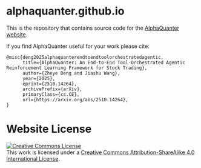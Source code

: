 # alphaquanter.github.io


This is the repository that contains source code for the [AlphaQuanter website](alphaquanter.github.io).

If you find AlphaQuanter useful for your work please cite:
```
@misc{deng2025alphaquanterendtoendtoolorchestratedagentic,
      title={AlphaQuanter: An End-to-End Tool-Orchestrated Agentic Reinforcement Learning Framework for Stock Trading}, 
      author={Zheye Deng and Jiashu Wang},
      year={2025},
      eprint={2510.14264},
      archivePrefix={arXiv},
      primaryClass={cs.CE},
      url={https://arxiv.org/abs/2510.14264}, 
}
```

# Website License
<a rel="license" href="http://creativecommons.org/licenses/by-sa/4.0/"><img alt="Creative Commons License" style="border-width:0" src="https://i.creativecommons.org/l/by-sa/4.0/88x31.png" /></a><br />This work is licensed under a <a rel="license" href="http://creativecommons.org/licenses/by-sa/4.0/">Creative Commons Attribution-ShareAlike 4.0 International License</a>.
